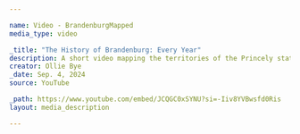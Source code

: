 ```yaml
---

name: Video - BrandenburgMapped
media_type: video

_title: "The History of Brandenburg: Every Year"
description: A short video mapping the territories of the Princely state of Brandenburg within the HRE, and later its successor state of Prussia, from Brandenburg's inception to the Council of Vienna. This video was made with research for Ollie's upcoming HRE video.
creator: Ollie Bye
_date: Sep. 4, 2024
source: YouTube

_path: https://www.youtube.com/embed/JCQGC0xSYNU?si=-Iiv8YVBwsfd0Ris
layout: media_description

---
```

